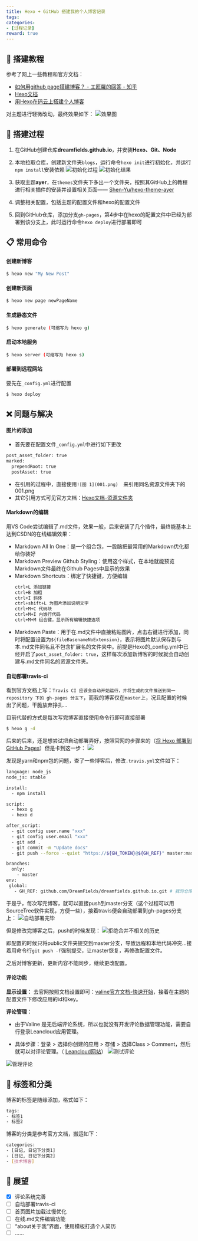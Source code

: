 ```yaml
---
title: Hexo + GitHub 搭建我的个人博客记录
tags:
categories:
- [过程记录]
reward: true
---
```

## 💙 搭建教程
参考了网上一些教程和官方文档：
- [如何用github page搭建博客？ - 工匠羅的回答 - 知乎](https://www.zhihu.com/question/59088760/answer/265741938)
- [Hexo文档](https://hexo.io/docs/)
- [用Hexo在码云上搭建个人博客](https://blog.csdn.net/qq_40780805/article/details/99559526)

对主题进行轻微改动，最终效果如下：
![效果图](001.png)  

## 📗 搭建过程

1. 在GitHub创建仓库**dreamfields.github.io**，并安装**Hexo、Git、Node**

2. 本地拉取仓库，创建新文件夹`blogs`，运行命令`hexo init`进行初始化，并运行`npm install`安装依赖
 ![初始化过程](002.png)
 ![初始化结果](003.png)

3. 获取主题**ayer**，在`themes`文件夹下多出一个文件夹，按照其GitHub上的教程进行相关插件的安装并设置相关页面—— [Shen-Yu/hexo-theme-ayer](https://github.com/Shen-Yu/hexo-theme-ayer)
   
4. 调整相关配置，包括主题的配置文件和hexo的配置文件

5. 回到GitHub仓库，添加分支`gh-pages`，第4步中在hexo的配置文件中已经为部署到该分支上，此时运行命令`hexo deploy`进行部署即可

## 📋 常用命令

#### 创建新博客

``` bash
$ hexo new "My New Post"
```

#### 创建新页面

``` bash
$ hexo new page newPageName
```

#### 生成静态文件

``` bash
$ hexo generate (可缩写为 hexo g)
```

#### 启动本地服务

``` bash
$ hexo server (可缩写为 hexo s)
```

#### 部署到远程网站
要先在`_config.yml`进行配置

``` bash
$ hexo deploy
```

## ❌ 问题与解决

#### 图片的添加

- 首先要在配置文件`_config.yml`中进行如下更改
```bash  
post_asset_folder: true
marked:
  prependRoot: true
  postAsset: true
```
- 在引用的过程中，直接使用`![图 1](001.png)  `来引用同名资源文件夹下的001.png
- 其它引用方式可见官方文档：[Hexo文档-资源文件夹](https://hexo.io/zh-cn/docs/asset-folders)

#### Markdown的编辑

用VS Code尝试编辑了.md文件，效果一般，后来安装了几个插件，最终能基本上达到CSDN的在线编辑效果：
- Markdown All In One：是一个组合包，一股脑把最常用的Markdown优化都给你装好
- Markdown Preview Github Styling：使用这个样式，在本地就能预览Markdown文件最终在Github Pages中显示的效果
- Markdown Shortcuts：绑定了快捷键，方便编辑
    ```Bash
    ctrl+L 添加链接
    ctrl+B 加粗
    ctrl+I 斜体
    ctrl+shift+L 为图片添加说明文字
    ctrl+M+C 代码块
    ctrl+M+I 内嵌行代码
    ctrl+M+M 组合键，显示所有编辑快捷选项
    ```
- Markdown Paste：用于在.md文件中直接粘贴图片，点击右键进行添加，同时将配置设置为`${fileBasenameNoExtension}`，表示将图片默认保存到与本.md文件同名且不包含扩展名的文件夹中。前提是Hexo的_config.yml中已经开启了`post_asset_folder: true`，这样每次添加新博客的时候就会自动创建与.md文件同名的资源文件夹。

#### 自动部署travis-ci

看到官方文档上写：`Travis CI 应该会自动开始运行，并将生成的文件推送到同一 repository 下的 gh-pages 分支下`，而我的博客仅在`master`上，况且配置的时候出了问题，干脆放弃挣扎...

目前代替的方式是每次写完博客直接使用命令行即可直接部署
```bash
$ hexo g -d
```

后来的后来，还是想尝试把自动部署弄好，按照官网的步骤来的（[将 Hexo 部署到 GitHub Pages](https://hexo.io/zh-cn/docs/github-pages)）但是卡到这一步：
![](error.png)

发现是yarn和npm包的问题，查了一些博客后，修改`.travis.yml`文件如下：
```bash
language: node_js
node_js: stable

install:
  - npm install

script:
  - hexo g
  - hexo d

after_script:
  - git config user.name "xxx"
  - git config user.email "xxx"
  - git add .
  - git commit -m "Update docs"
  - git push --force --quiet "https://${GH_TOKEN}@${GH_REF}" master:master  # 自动引用之前在travis官网设置的GH_TOKEN

branches:
  only:
    - master
env:
 global:
   - GH_REF: github.com/DreamFields/dreamfields.github.io.git # 我的仓库地址
```

于是乎，每次写完博客，就可以直接push到master分支（这个过程可以用SourceTree软件实现，方便一些），接着travis便会自动部署到gh-pages分支上：
![自动部署完毕](result.png)

但是修改完博客之后，push的时候发现：
![拒绝合并不相关的历史](refuse.png)

即配置的时候只将public文件夹提交到master分支，导致远程和本地代码冲突...接着用命令行`git push -f`强制提交，让master恢复，再修改配置文件。

之后对博客更新，更新内容不能同步，继续更改配置。

#### 评论功能

**显示设置：**
去官网按照文档设置即可：[valine官方文档-快速开始](https://valine.js.org/quickstart.html)，接着在主题的配置文件下修改应用的id和key。

**评论管理：**
- 由于Valine 是无后端评论系统，所以也就没有开发评论数据管理功能，需要自行登录Leancloud应用管理。

- 具体步骤：登录 > 选择你创建的应用 > 存储 > 选择Class > Comment，然后就可以对评论管理。（ [Leancloud网站](https://console.leancloud.cn/apps)）
 ![测试评论](comments.png)

 ![管理评论](comment-admin.png)


## 🎈 标签和分类
博客的标签是随缘添加，格式如下：
```bash
tags:
- 标签1
- 标签2
```
博客的分类是参考官方文档，搬运如下：
```bash
categories:
- [日记, 日记下分类1]
- [日记, 日记下分类2]
- [技术博客]
```

## 🔵 展望
- [x] 评论系统完善
- [ ] 自动部署travis-ci
- [ ] 首页图片加载过慢优化
- [ ] 在线.md文件编辑功能
- [ ] “about关于我”界面，使用模板打造个人简历
- [ ] ......